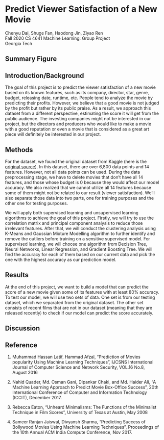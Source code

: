 # Predict Viewer Satisfaction of a New Movie
Chenyu Dai, Shuge Fan, Haodong Jin, Ziyao Ren  <br />
Fall 2020 CS 4641 Machine Learning: Group Project  <br />
Georgia Tech

## Summary Figure

## Introduction/Background
The goal of this project is to predict the viewer satisfaction of a new movie based on its known features, such as its company, director, star, genre, budget, releasing date, runtime, etc. People tend to analyze the movie by predicting their profits. However, we believe that a good movie is not judged by the profit but rather by its public praise. As a result, we approach this dataset from a different perspective, estimating the score it will get from the public audience. The investing companies might not be interested in our project, but the directors and producers who would like to make a movie with a good reputation or even a movie that is considered as a great art piece will definitely be interested in our project. 

## Methods
For the dataset, we found the original dataset from Kaggle (here is the [original source](https://www.kaggle.com/danielgrijalvas/movies)). In this dataset, there are over 6,800 data points and 14 features. However, not all data points can be used. During the data preprocessing stage, we have to delete movies that don’t have all 14 features, and those whose budget is 0 because they would affect our model accuracy. We also realized that we cannot utilize all 14 features because some of them might not be related to our result (viewer satisfaction). We’ll also separate those data into two parts, one for training purposes and the other one for testing purposes.

We will apply both supervised learning and unsupervised learning algorithms to achieve the goal of this project. Firstly, we will try to use the correlation matrix and principal component analysis to reduce those irrelevant features. After that, we will conduct the clustering analysis using K-Means and Gaussian Mixture Modelling algorithm to further identify and remove the outliers before training on a sensitive supervised model. For supervised learning, we will choose one algorithm from Decision Tree, Neural Networks, Linear Regression, and Gradient Boosting Tree. We will find the accuracy for each of them based on our current data and pick the one with the highest accuracy as our prediction model. 

## Results
At the end of this project, we want to build a model that can predict the score of a new movie given some of its features with at least 80% accuracy. To test our model, we will use two sets of data. One set is from our testing dataset, which we separated from the original dataset. The other set consists of recent films that are not in our dataset (meaning that they are released recently) to check if our model can predict the score accurately. 

## Discussion

## Reference
1. Muhammad Hassan Latif, Hammad Afzal, “Prediction of Movies popularity Using Machine Learning Techniques”, IJCSNS International Journal of Computer Science and Network Security, VOL.16 No.8, August 2016 <br />

2. Nahid Quader, Md. Osman Gani, Dipankar Chaki, and Md. Haider Ali, “A Machine Learning Approach to Predict Movie Box-Office Success”, 20th International Conference of Computer and Information Technology (ICCIT), December 2017. <br />

3. Rebecca Eaton, “Unheard Minimalisms: The Functions of the Minimalist Technique in Film Scores”, University of Texas at Austin, May 2008 <br />

4. Sameer Ranjan Jaiswal, Divyansh Sharma, “Predicting Success of Bollywood Movies Using Machine Learning Techniques”, Proceedings of the 10th Annual ACM India Compute Conference, Nov 2017.


